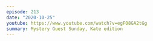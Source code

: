 ```yaml
---
episode: 213
date: "2020-10-25"
youtube: https://www.youtube.com/watch?v=egFO8GA2tGg
summary: Mystery Guest Sunday, Kate edition
---
```

